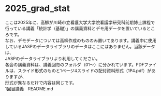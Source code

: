 # 2025_grad_stat
ここは2025年に、高柳が川崎市立看護大学大学院看護学研究科前期博士課程で行っている講義「統計学（基礎）」の講義資料とデモ用データを置いているところです。</br>
なお、デモデータについては高柳作成のもののみ置いてあります。講義中に使用しているJASPのデータライブラリのデータはここにはありません。当該データは、</br>JASPのデータライブラリより利用してください。</br>
各会の講義資料は、講義回毎のフォルダ（01～）に分かれています。PDFファイルは、スライド形式のものと1ページ4スライドの配付資料形式（1P4.pdf）がありますが、</br>形式が異なるだけで内容は同じです。</br>
1回目講義　README.md
